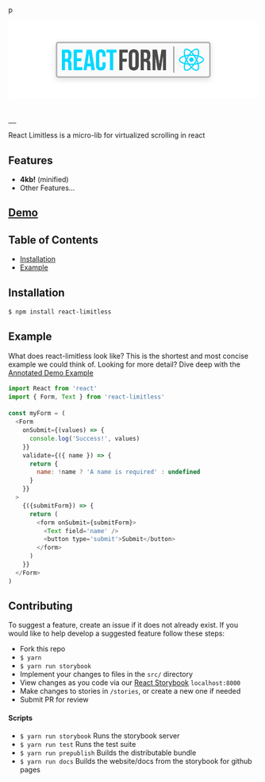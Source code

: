 p <div align="center">
  <a href="https://github.com/zsherman/react-limitless" target="\_parent">
    <img src="https://github.com/zsherman/react-limitless/raw/master/media/banner.png" alt="React Table Logo" style="width:550px;"/>
  </a>
  <br />
  <br />
</div>

<a href="https://travis-ci.org/zsherman/react-limitless" target="\_parent">
  <img alt="" src="https://travis-ci.org/zsherman/react-limitless.svg?branch=master" />
</a>
<a href="https://npmjs.com/package/react-limitless" target="\_parent">
  <img alt="" src="https://img.shields.io/npm/dm/react-limitless.svg" />
</a>
<a href="https://react-limitless-slack.herokuapp.com/" target="\_parent">
  <img alt="" src="https://img.shields.io/badge/slack-react--form-blue.svg" />
</a>
<a href="https://github.com/zsherman/react-limitless" target="\_parent">
  <img alt="" src="https://img.shields.io/github/stars/zsherman/react-limitless.svg?style=social&label=Star" />
</a>
<a href="https://twitter.com/zsherman" target="\_parent">
  <img alt="" src="https://img.shields.io/twitter/follow/zsherman.svg?style=social&label=Follow" />
</a>

React Limitless is a micro-lib for virtualized scrolling in react

## Features

- **4kb!** (minified)
- Other Features...

## [Demo](https://zsherman.github.com/react-limitless/?selectedKind=2.%20Demos&selectedStory=Kitchen%20Sink&full=0&down=0&left=1&panelRight=0&downPanel=kadirahq%2Fstorybook-addon-actions%2Factions-panel)

## Table of Contents
- [Installation](#installation)
- [Example](#example)

## Installation
```bash
$ npm install react-limitless
```

## Example
What does react-limitless look like? This is the shortest and most concise example we could think of. Looking for more detail? Dive deep with the [Annotated Demo Example](#annotated-demo-example)
```javascript
import React from 'react'
import { Form, Text } from 'react-limitless'

const myForm = (
  <Form
    onSubmit={(values) => {
      console.log('Success!', values)
    }}
    validate={({ name }) => {
      return {
        name: !name ? 'A name is required' : undefined
      }
    }}
  >
    {({submitForm}) => {
      return (
        <form onSubmit={submitForm}>
          <Text field='name' />
          <button type='submit'>Submit</button>
        </form>
      )
    }}
  </Form>
)
```



## Contributing
To suggest a feature, create an issue if it does not already exist.
If you would like to help develop a suggested feature follow these steps:

- Fork this repo
- `$ yarn`
- `$ yarn run storybook`
- Implement your changes to files in the `src/` directory
- View changes as you code via our <a href="https://github.com/storybooks/react-storybook" target="\_parent">React Storybook</a> `localhost:8000`
- Make changes to stories in `/stories`, or create a new one if needed
- Submit PR for review

#### Scripts

- `$ yarn run storybook` Runs the storybook server
- `$ yarn run test` Runs the test suite
- `$ yarn run prepublish` Builds the distributable bundle
- `$ yarn run docs` Builds the website/docs from the storybook for github pages

